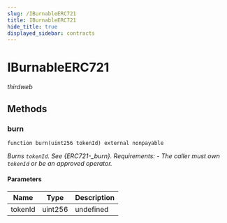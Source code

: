 ```yaml
---
slug: /IBurnableERC721
title: IBurnableERC721
hide_title: true
displayed_sidebar: contracts
---
```


# IBurnableERC721

_thirdweb_

## Methods

### burn

```solidity
function burn(uint256 tokenId) external nonpayable
```

_Burns `tokenId`. See {ERC721-\_burn}. Requirements: - The caller must own `tokenId` or be an approved operator._

#### Parameters

| Name    | Type    | Description |
| ------- | ------- | ----------- |
| tokenId | uint256 | undefined   |
